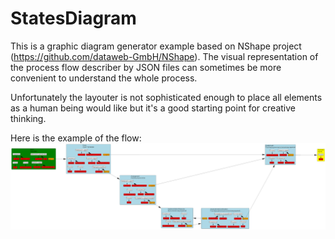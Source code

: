 # StatesDiagram

This is a graphic diagram generator example based on NShape project (https://github.com/dataweb-GmbH/NShape).
The visual representation of the process flow describer by JSON files can sometimes be more convenient to understand the whole process.

Unfortunately the layouter is not sophisticated enough to place all elements as a human being would like but it's a good starting point for creative thinking.

Here is the example of the flow:
![sample image](https://github.com/jekyll2014/StatesDiagram2/blob/master/sample_flow.png)
